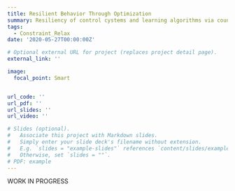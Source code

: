 ```yaml
---
title: Resilient Behavior Through Optimization
summary: Resiliency of control cystems and learning algorithms via counter-factual optimization
tags:
  - Constraint_Relax
date: '2020-05-27T00:00:00Z'

# Optional external URL for project (replaces project detail page).
external_link: ''

image:
  focal_point: Smart


url_code: ''
url_pdf: ''
url_slides: ''
url_video: ''

# Slides (optional).
#   Associate this project with Markdown slides.
#   Simply enter your slide deck's filename without extension.
#   E.g. `slides = "example-slides"` references `content/slides/example-slides.md`.
#   Otherwise, set `slides = ""`.
# PDF: example
---
```


WORK IN PROGRESS
